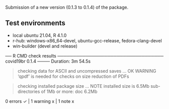 
Submission of a new version (0.1.3 to 0.1.4) of the package.

## Test environments
* local ubuntu 21.04, R 4.1.0
* r-hub: windows-x86_64-devel, ubuntu-gcc-release, fedora-clang-devel
* win-builder (devel and release)

  
── R CMD check results ────────────────────────────────── covid19br 0.1.4 ────
Duration: 3m 54.5s

> checking data for ASCII and uncompressed saves ... OK
   WARNING
  ‘qpdf’ is needed for checks on size reduction of PDFs

> checking installed package size ... NOTE
    installed size is  6.5Mb
    sub-directories of 1Mb or more:
      doc   6.2Mb

0 errors ✓ | 1 warning x | 1 note x
